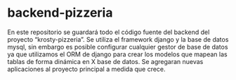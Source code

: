 # backend-pizzeria
En este repositorio se guardará todo el código fuente del backend del proyecto “krosty-pizzeria”. Se utiliza el framework django y la base de datos mysql, sin embargo es posible configurar cualquier gestor de base de datos ya que utilizamos el ORM de django para crear los modelos que mapean las tablas de forma dinámica en X base de datos.  Se agregaran nuevas aplicaciones al proyecto principal a medida que crece.
